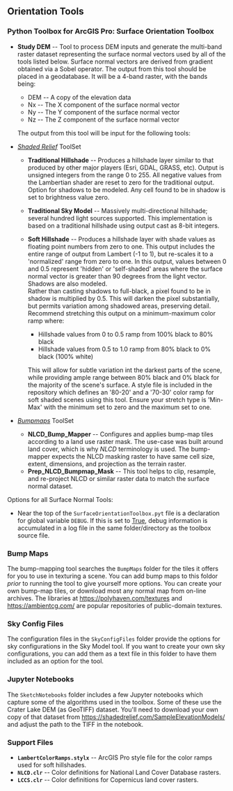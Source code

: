 ## Orientation Tools


### Python Toolbox for ArcGIS Pro: Surface Orientation Toolbox

* __Study DEM__ -- Tool to process DEM inputs and generate the multi-band raster dataset representing the surface normal 
  vectors used by all of the tools listed below.  Surface normal vectors are derived from gradient obtained via 
  a Sobel operator.  The output from this tool should be placed in a geodatabase.  It will be a 4-band raster,
  with the bands being:
    * DEM -- A copy of the elevation data
    * Nx -- The X component of the surface normal vector
    * Ny -- The Y component of the surface normal vector
    * Nz -- The Z component of the surface normal vector

  The output from this tool will be input for the following tools: 
  
* _<u>Shaded Relief</u>_ ToolSet
    * __Traditional Hillshade__ -- Produces a hillshade layer similar to that produced by other major players (Esri,
      GDAL, GRASS, etc). Output is unsigned integers from the range 0 to 255. All negative values from the Lambertian
      shader are reset to zero for the traditional output. Option for shadows to be modeled. Any cell found to be in
      shadow is set to brightness value zero.
    * __Traditional Sky Model__ -- Massively multi-directional hillshade; several hundred light sources supported. 
      This implementation is based on a traditional hillshade using output cast as 8-bit integers. 
    * __Soft Hillshade__ -- Produces a hillshade layer with shade values as floating point numbers from zero to one. 
      This output includes the entire range of output from Lambert (-1 to 1), but re-scales it to a 'normalized'
      range from zero to one.  In this output, values between 0 and 0.5 represent 'hidden' or 'self-shaded' areas
      where the surface normal vector is greater than 90 degrees from the light vector. Shadows are also modeled.  
      Rather than casting shadows to full-black, a pixel found to be in shadow is multiplied by 0.5.  This will darken
      the pixel substantially, but permits variation among shadowed areas, preserving detail.  Recommend stretching 
      this output on a minimum-maximum color ramp where:
        * Hillshade values from 0 to 0.5 ramp from 100% black to 80% black
        * Hillshade values from 0.5 to 1.0 ramp from 80% black to 0% black (100% white)
      
        This will allow for subtle variation int the darkest parts of the scene, while providing ample range between
        80% black and 0% black for the majority of the scene's surface. 
        A style file is included in the repository which defines an '80-20' and a '70-30' color ramp for soft shaded
        scenes using this tool.  Ensure your stretch type is 'Min-Max' with the minimum set to zero and the maximum 
        set to one. 
* _<u>Bumpmaps</u>_ ToolSet
    * __NLCD_Bump_Mapper__ -- Configures and applies bump-map tiles according to a land use raster mask. The 
      use-case was built around land cover, which is why *NLCD* terminology is used. The bump-mapper expects 
      the NLCD masking raster to have same cell size, extent, dimensions, and projection as the terrain raster.
    * __Prep_NLCD_Bumpmap_Mask__ -- This tool helps to clip, resample, and re-project NLCD or similar raster data to
      match the surface normal dataset.
      

Options for all Surface Normal Tools:
* Near the top of the `SurfaceOrientationToolbox.pyt` file is a declaration for global variable `DEBUG`. If this is
  set to <u>True</u>, debug information is accumulated in a log file in the same folder/directory
  as the toolbox source file.
  
### Bump Maps
The bump-mapping tool searches the `BumpMaps` folder for the tiles it offers for you to use in texturing 
a scene. You can add bump maps to this foldor *prior* to running the tool to give yourself more options. 
You can create your own bump-map tiles, or download most any normal map from on-line archives. 
The libraries at https://polyhaven.com/textures and https://ambientcg.com/ are popular repositories of 
public-domain textures. 

### Sky Config Files
The configuration files in the `SkyConfigFiles` folder provide the options for sky configurations in the
Sky Model tool.  If you want to create your own sky configurations, you can add them as a text file in this
folder to have them included as an option for the tool. 

### Jupyter Notebooks
The `SketchNotebooks` folder includes a few Jupyter notebooks which capture some of the algorithms
used in the toolbox.  Some of these use the Crater Lake DEM (as GeoTIFF) dataset.  You'll need to 
download your own copy of that dataset from https://shadedrelief.com/SampleElevationModels/ and adjust
the path to the TIFF in the notebook. 

### Support Files
* __`LambertColorRamps.stylx`__ -- ArcGIS Pro style file for the color ramps used for soft hillshades. 
* __`NLCD.clr`__ -- Color definitions for National Land Cover Database rasters.
* __`LCCS.clr`__ -- Color definitions for Copernicus land cover rasters.
